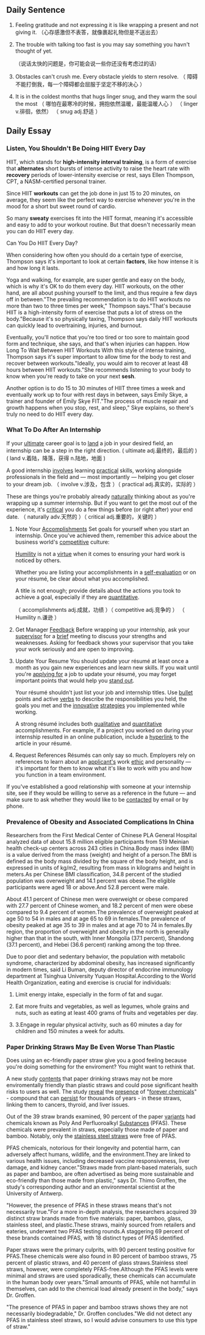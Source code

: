 ## Daily Sentence

1. Feeling gratitude and not expressing it is like wrapping a present and not giving it.  （心存感激但不表答，就像裹起礼物但是不送出去）

2. The trouble with talking too fast is you may say something you havn't thought of yet.

   （说话太快的问题是，你可能会说一些你还没有考虑过的话） 

3. Obstacles can't crush me. Every obstacle yields to stern resolve.
   （ 障碍不能打倒我，每一个障碍都会屈服于坚定不移的决心  ）

4. It is in the coldest months that hugs linger snug, and they warm the soul the most
   （ 哪怕在最寒冷的时候，拥抱依然温暖，最能温暖人心 ） 
   （ linger  v.徘徊，依然）
   （ snug adj.舒适 ）

## Daily Essay

### Listen, You Shouldn't Be Doing HIIT Every Day

HIIT, which stands for **high-intensity interval training**, is a form of exercise that **alternates** short bursts of intense activity to raise the heart rate with **recovery** periods of lower-intensity exercise or rest, says Ellen Thompson, CPT, a NASM-certified personal trainer.

Since HIIT **workouts** can get the job done in just 15 to 20 minutes, on average, they seem like the perfect way to exercise whenever you're in the mood for a short but sweet round of cardio.

So many **sweaty** exercises fit into the HIIT format, meaning it's accessible and easy to add to your workout routine. But that doesn't necessarily mean you can do HIIT every day.

Can You Do HIIT Every Day?

When considering how often you should do a certain type of exercise, Thompson says it's important to look at certain **factors**, like how intense it is and how long it lasts.

Yoga and walking, for example, are super gentle and easy on the body, which is why it's OK to do them every day. HIIT workouts, on the other hand, are all about pushing yourself to the limit, and thus require a few days off in between."The prevailing recommendation is to do HIIT workouts no more than two to three times per week," Thompson says."That's because HIIT is a high-intensity form of exercise that puts a lot of stress on the body."Because it's so physically taxing, Thompson says daily HIIT workouts can quickly lead to overtraining, injuries, and burnout.

Eventually, you'll notice that you're too tired or too sore to maintain good form and technique, she says, and that's when injuries can happen. How Long To Wait Between HIIT Workouts With this style of intense training, Thompson says it's super important to allow time for the body to rest and recover between workouts."Ideally, you would aim to recover at least 48 hours between HIIT workouts."She recommends listening to your body to know when you're ready to take on your next **sesh**.

Another option is to do 15 to 30 minutes of HIIT three times a week and eventually work up to four with rest days in between, says Emily Skye, a trainer and founder of Emily Skye FIT."The process of muscle repair and growth happens when you stop, rest, and sleep," Skye explains, so there's truly no need to do HIIT every day.



### What To Do After An Internship

If your <u>ultimate</u> career goal is to <u>land</u> a job in your desired field, an internship can be a step in the right direction.
 ( ultimate adj.最终的，最后的 ) ( land v.着陆，降落，获得 n.陆地，地面 )

A good internship <u>involves</u> learning <u>practical</u> skills, working alongside professionals in the field and — most importantly — helping you get closer to your dream job.
（ involve v.涉及，包含 ）（ practical adj.真实的，实际的 ）

These are things you're probably already <u>naturally</u> thinking about as you're wrapping up a summer internship. But if you want to get the most out of the experience, it's <u>critical</u> you do a few things before (or right after) your end date.
（ naturally adv.天然的 ）（ critical adj.重要的，关键的 ）

1. Note Your <u>Accomplishments</u>
   Set goals for yourself when you start an internship. Once you've achieved them, remember this advice about the business world's <u>competitive</u> culture: 

   <u>Humility</u> is not a <u>virtue</u> when it comes to ensuring your hard work is noticed by others.

   Whether you are listing your accomplishments in a <u>self-evaluation</u> or on your résumé, be clear about what you accomplished.

   A title is not enough; provide details about the actions you took to achieve a goal, especially if they are <u>quantitative</u>.

   （ accomplishments adj.成就，功绩 ）（ competitive adj.竞争的 ）
   （ Humility n.谦逊 ）
   
2. Get Manager <u>Feedback</u>
   Before wrapping up your internship, ask your <u>supervisor</u> for a <u>brief</u> meeting to discuss your strengths and weaknesses. Asking for feedback shows your supervisor that you take your work seriously and are open to improving.

   

3. Update Your Resume
   You should update your résumé at least once a month as you gain new experiences and learn new skills. If you wait until you're <u>applying for</u> a job to update your résumé, you may forget important points that would help you <u>stand out</u>.

   Your résumé shouldn't just list your job and internship titles. Use <u>bullet</u> points and active <u>verbs</u> to describe the responsibilities you held, the goals you met and the <u>innovative</u> <u>strategies</u> you implemented while working. 

   A strong résumé includes both <u>qualitative</u> and <u>quantitative</u> accomplishments. For example, if a project you worked on during your internship resulted in an online publication, include a <u>hyperlink</u> to the article in your résumé.

   

4. Request References
   Résumés can only say so much. Employers rely on references to learn about an <u>applicant's</u> work <u>ethic</u> and personality — it's important for them to know what it's like to work with you and how you function in a team environment.

If you've established a good relationship with someone at your internship site, see if they would be willing to serve as a reference in the future — and make sure to ask whether they would like to be <u>contacted</u> by email or by phone.

### Prevalence  of  Obesity and Associated Complications In China

Researchers from the First Medical Center of Chinese PLA General Hospital analyzed data of about 15.8 million eligible participants from 519 Meinian health check-up centers across 243 cities in China.Body mass index (BMI) is a value derived from the mass (weight) and height of a person.The BMI is defined as the body mass divided by the square of the body height, and is expressed in units of kg/m2, resulting from mass in kilograms and height in meters.As per Chinese BMI classification, 34.8 percent of the studied population was overweight and 14.1 percent was obese.The eligible participants were aged 18 or above.And 52.8 percent were male.

About 41.1 percent of Chinese men were overweight or obese compared with 27.7 percent of Chinese women, and 18.2 percent of men were obese compared to 9.4 percent of women.The prevalence of overweight peaked at age 50 to 54 in males and at age 65 to 69 in females.The prevalence of obesity peaked at age 35 to 39 in males and at age 70 to 74 in females.By region, the proportion of overweight and obesity in the north is generally higher than that in the south, with Inner Mongolia (37.1 percent), Shandong (37.1 percent), and Hebei (36.6 percent) ranking among the top three.

Due to poor diet and sedentary behavior, the population with metabolic syndrome, characterized by abdominal obesity, has increased significantly in modern times, said Li Buman, deputy director of endocrine immunology department at Tsinghua University Yuquan Hospital.According to the World Health Organization, eating and exercise is crucial for individuals:

1. Limit energy intake, especially in the form of fat and sugar.

2. Eat more fruits and vegetables, as well as legumes, whole grains and nuts, such as eating at least 400 grams of fruits and vegetables per day.

3. 3.Engage in regular physical activity, such as 60 minutes a day for children and 150 minutes a week for adults.

   

### Paper Drinking Straws May Be Even Worse Than Plastic

Does using an ec-friendly paper straw give you a good feeling because you're doing something for the enviroment? You might want to rethink that.

A new study <u>contents</u> that paper drinking straws may not be more enviromentally friendly than plastic straws and could pose significant health risks to users as well.
The study <u>reveal</u> the <u>presence</u> of "<u>forever chemicals</u>" - compound that can <u>persist</u> for thousands of years -  in these straws, linking them to cancers, thyroid, and liver issues.

Out of the 39 straw brands examined, 90 percent of the paper <u>variants</u> had chemicals known as Poly And Perfluoroalkyl <u>Substances</u> (PFAS).
These chemicals were prevalent in straws, especially those made of paper and bamboo. Notably, only the <u>stainless steel straws</u> were free of PFAS.

PFAS chemicals, notorious for their longevity and potential harm, can adversely affect humans, wildlife, and the environment.They are linked to various health issues, including decreased vaccine responsiveness, liver damage, and kidney cancer."Straws made from plant-based materials, such as paper and bamboo, are often advertised as being more sustainable and eco-friendly than those made from plastic," says Dr. Thimo Groffen, the study's corresponding author and an environmental scientist at the University of Antwerp.

"However, the presence of PFAS in these straws means that's not necessarily true."For a more in-depth analysis, the researchers acquired 39 distinct straw brands made from five materials: paper, bamboo, glass, stainless steel, and plastic.These straws, mainly sourced from retailers and eateries, underwent two PFAS testing rounds.A staggering 69 percent of these brands contained PFAS, with 18 distinct types of PFAS identified.	

Paper straws were the primary culprits, with 90 percent testing positive for PFAS.These chemicals were also found in 80 percent of bamboo straws, 75 percent of plastic straws, and 40 percent of glass straws.Stainless steel straws, however, were completely PFAS-free.Although the PFAS levels were minimal and straws are used sporadically, these chemicals can accumulate in the human body over years."Small amounts of PFAS, while not harmful in themselves, can add to the chemical load already present in the body," says Dr. Groffen.

"The presence of PFAS in paper and bamboo straws shows they are not necessarily biodegradable," Dr. Groffen concludes."We did not detect any PFAS in stainless steel straws, so I would advise consumers to use this type of straw."

